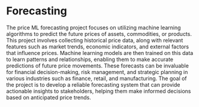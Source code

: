 # Forecasting

The price ML forecasting project focuses on utilizing machine learning algorithms to predict the future prices of assets, commodities, or products. This project involves collecting historical price data, along with relevant features such as market trends, economic indicators, and external factors that influence prices. Machine learning models are then trained on this data to learn patterns and relationships, enabling them to make accurate predictions of future price movements. These forecasts can be invaluable for financial decision-making, risk management, and strategic planning in various industries such as finance, retail, and manufacturing. The goal of the project is to develop a reliable forecasting system that can provide actionable insights to stakeholders, helping them make informed decisions based on anticipated price trends.

